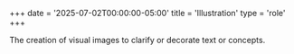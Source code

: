 +++
date = '2025-07-02T00:00:00-05:00'
title = 'Illustration'
type = 'role'
+++

The creation of visual images to clarify or decorate text or concepts.
